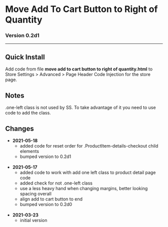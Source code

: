 # Move Add To Cart Button to Right of Quantity

### Version 0.2d1

---

## Quick Install

Add code from file **move add to cart button to right of quantity.html** to
Store Settings > Advanced > Page Header Code Injection for the store page.

## Notes

.one-left class is not used by SS. To take advantage of it you need to use code
to add the class.

## Changes

<ul>
  <li>
    <strong>
      2021-05-18
      </strong>
    <ul>
      <li>
        added code for reset order for .ProductItem-details-checkout child
        elements
        </li>
      <li>
        bumped version to 0.2d1
        </li>
      </ul>
    <br>
    </li>
  <li>
    <strong>
      2021-05-17
      </strong>
    <ul>
      <li>
        added code to work with add one left class to product detail page code
        </li>
      <li>
        added check for not .one-left class
        </li>
      <li>
        use a less heavy hand when changing margins, better looking spacing
        overall
        </li>
      <li>
        align add to cart button to end
        </li>
      <li>
        bumped version to 0.2d0
        </li>
      </ul>
    <br>
    </li>
  <li>
    <strong>
      2021-03-23
      </strong>
    <ul>
      <li>
        initial version
        </li>
      </ul>
    </li>
  </ul>
